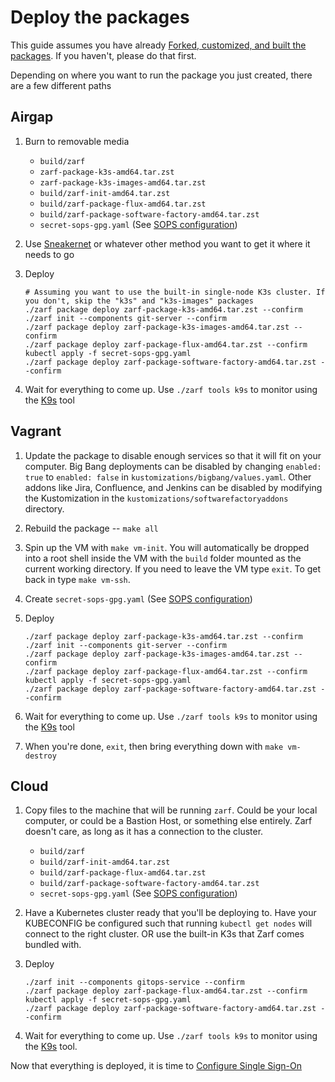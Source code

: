 # Deploy the packages

This guide assumes you have already [Forked, customized, and built the packages](fork-and-build.md). If you haven't, please do that first.

Depending on where you want to run the package you just created, there are a few different paths

## Airgap

1. Burn to removable media
    - `build/zarf`
    - `zarf-package-k3s-amd64.tar.zst`
    - `zarf-package-k3s-images-amd64.tar.zst`
    - `build/zarf-init-amd64.tar.zst`
    - `build/zarf-package-flux-amd64.tar.zst`
    - `build/zarf-package-software-factory-amd64.tar.zst`
    - `secret-sops-gpg.yaml` (See [SOPS configuration](sops.md))

2. Use [Sneakernet](https://en.wikipedia.org/wiki/Sneakernet) or whatever other method you want to get it where it needs to go

3. Deploy

   ```shell
   # Assuming you want to use the built-in single-node K3s cluster. If you don't, skip the "k3s" and "k3s-images" packages
   ./zarf package deploy zarf-package-k3s-amd64.tar.zst --confirm
   ./zarf init --components git-server --confirm
   ./zarf package deploy zarf-package-k3s-images-amd64.tar.zst --confirm
   ./zarf package deploy zarf-package-flux-amd64.tar.zst --confirm
   kubectl apply -f secret-sops-gpg.yaml
   ./zarf package deploy zarf-package-software-factory-amd64.tar.zst --confirm
   ```

4. Wait for everything to come up. Use `./zarf tools k9s` to monitor using the [K9s](https://github.com/derailed/k9s) tool

## Vagrant

1. Update the package to disable enough services so that it will fit on your computer. Big Bang deployments can be disabled by changing `enabled: true` to `enabled: false` in `kustomizations/bigbang/values.yaml`. Other addons like Jira, Confluence, and Jenkins can be disabled by modifying the Kustomization in the `kustomizations/softwarefactoryaddons` directory.

1. Rebuild the package -- `make all`

1. Spin up the VM with `make vm-init`. You will automatically be dropped into a root shell inside the VM with the `build` folder mounted as the current working directory. If you need to leave the VM type `exit`. To get back in type `make vm-ssh`.

1. Create `secret-sops-gpg.yaml` (See [SOPS configuration](sops.md))

1. Deploy

    ```shell
    ./zarf package deploy zarf-package-k3s-amd64.tar.zst --confirm
    ./zarf init --components git-server --confirm
    ./zarf package deploy zarf-package-k3s-images-amd64.tar.zst --confirm
    ./zarf package deploy zarf-package-flux-amd64.tar.zst --confirm
    kubectl apply -f secret-sops-gpg.yaml
    ./zarf package deploy zarf-package-software-factory-amd64.tar.zst --confirm
    ```

1. Wait for everything to come up. Use `./zarf tools k9s` to monitor using the [K9s](https://github.com/derailed/k9s) tool

1. When you're done, `exit`, then bring everything down with `make vm-destroy`

## Cloud

1. Copy files to the machine that will be running `zarf`. Could be your local computer, or could be a Bastion Host, or something else entirely. Zarf doesn't care, as long as it has a connection to the cluster.
    - `build/zarf`
    - `build/zarf-init-amd64.tar.zst`
    - `build/zarf-package-flux-amd64.tar.zst`
    - `build/zarf-package-software-factory-amd64.tar.zst`
    - `secret-sops-gpg.yaml` (See [SOPS configuration](sops.md))

2. Have a Kubernetes cluster ready that you'll be deploying to. Have your KUBECONFIG be configured such that running `kubectl get nodes` will connect to the right cluster. OR use the built-in K3s that Zarf comes bundled with.

3. Deploy

    ```shell
    ./zarf init --components gitops-service --confirm
    ./zarf package deploy zarf-package-flux-amd64.tar.zst --confirm
    kubectl apply -f secret-sops-gpg.yaml
    ./zarf package deploy zarf-package-software-factory-amd64.tar.zst --confirm
    ```

4. Wait for everything to come up. Use `./zarf tools k9s` to monitor using the [K9s](https://github.com/derailed/k9s) tool.

Now that everything is deployed, it is time to [Configure Single Sign-On](sso.md)
